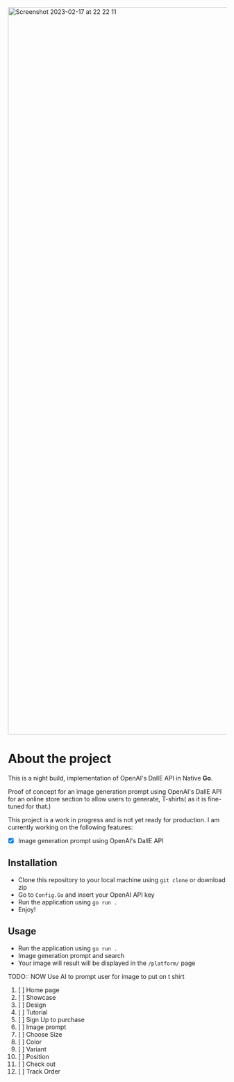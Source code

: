<img width="1671" alt="Screenshot 2023-02-17 at 22 22 11" src="https://user-images.githubusercontent.com/13138647/219785578-53242585-b4e9-4625-b9e5-31e27ab6141c.png">


About the project
=================
This is a night build, implementation of OpenAI's DallE API in Native **Go**.

Proof of concept for an image generation prompt using OpenAI's DallE API for an online store section to allow users to generate, T-shirts( as it is fine-tuned for that.)


This project is a work in progress and is not yet ready for production.
I am currently working on the following features:
- [X] Image generation prompt using OpenAI's DallE API

## Installation

- Clone this repository to your local machine using  `git clone` or download zip
- Go to `Config.Go` and insert your OpenAI API key 
- Run the application using  `go run .`
- Enjoy!

## Usage

- Run the application using  `go run .`
- Image generation prompt and search 
- Your image will result will be displayed in the `/platform/` page


TODO:: NOW
Use AI to prompt user for image to put on t shirt

1. [ ] Home page
2. [ ] Showcase
3. [ ] Design
4. [ ] Tutorial
5. [ ] Sign Up to purchase
6. [ ] Image prompt
7. [ ] Choose Size
8. [ ] Color
9. [ ] Variant
10. [ ] Position
11. [ ] Check out
12. [ ] Track Order